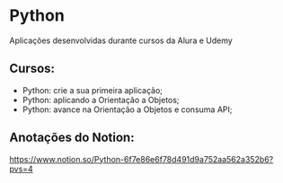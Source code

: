 # Python

Aplicações desenvolvidas durante cursos da Alura e Udemy

## Cursos:

- Python: crie a sua primeira aplicação;
- Python: aplicando a Orientação a Objetos;
- Python: avance na Orientação a Objetos e consuma API;

## Anotações do Notion:
https://www.notion.so/Python-6f7e86e6f78d491d9a752aa562a352b6?pvs=4
